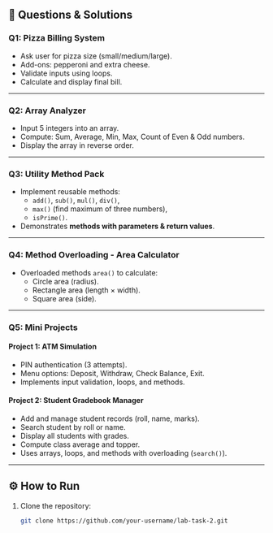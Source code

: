 
## 📝 Questions & Solutions

### **Q1: Pizza Billing System**
- Ask user for pizza size (small/medium/large).
- Add-ons: pepperoni and extra cheese.
- Validate inputs using loops.
- Calculate and display final bill.

---

### **Q2: Array Analyzer**
- Input 5 integers into an array.
- Compute: Sum, Average, Min, Max, Count of Even & Odd numbers.
- Display the array in reverse order.

---

### **Q3: Utility Method Pack**
- Implement reusable methods:
    - `add()`, `sub()`, `mul()`, `div()`,
    - `max()` (find maximum of three numbers),
    - `isPrime()`.
- Demonstrates **methods with parameters & return values**.

---

### **Q4: Method Overloading - Area Calculator**
- Overloaded methods `area()` to calculate:
    - Circle area (radius).
    - Rectangle area (length × width).
    - Square area (side).

---

### **Q5: Mini Projects**
#### **Project 1: ATM Simulation**
- PIN authentication (3 attempts).
- Menu options: Deposit, Withdraw, Check Balance, Exit.
- Implements input validation, loops, and methods.

#### **Project 2: Student Gradebook Manager**
- Add and manage student records (roll, name, marks).
- Search student by roll or name.
- Display all students with grades.
- Compute class average and topper.
- Uses arrays, loops, and methods with overloading (`search()`).

---

## ⚙️ How to Run
1. Clone the repository:
   ```bash
   git clone https://github.com/your-username/lab-task-2.git